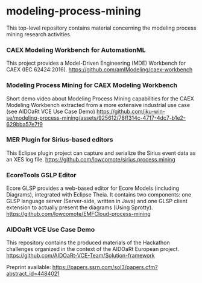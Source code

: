 # modeling-process-mining

This top-level repository contains material concerning the modeling process mining research activities.

### CAEX Modeling Workbench for AutomationML
This project provides a Model-Driven Engineering (MDE) Workbench for CAEX (IEC 62424:2016).
https://github.com/amlModeling/caex-workbench

### Modeling Process Mining for CAEX Modeling Workbench
Short demo video about Modeling Process Mining capabilities for the CAEX Modeling Workbench extracted from a more extensive industrial use case (see AIDOaRt VCE Use Case Demo)
https://github.com/jku-win-se/modeling-process-mining/assets/925612/78ff314c-4717-4dc7-b1e2-629bba57e7f9


### MER Plugin for Sirius-based editors
This Eclipse plugin project can capture and serialize the Sirius event data as an XES log file.
https://github.com/lowcomote/sirius.process.mining

### EcoreTools GSLP Editor
Ecore GLSP provides a web-based editor for Ecore Models (including Diagrams), integrated with Eclipse Theia. It contains two components: one GLSP language server (Server-side, written in Java) and one GLSP client extension to actually present the diagrams (Using Sprotty).
https://github.com/lowcomote/EMFCloud-process-mining

### AIDOaRt VCE Use Case Demo
This repository contains the produced materials of the Hackathon challenges organized in the context of the AIDOaRt European project.
https://github.com/AIDOaRt-VCE-Team/Solution-framework

Preprint available: https://papers.ssrn.com/sol3/papers.cfm?abstract_id=4484021
